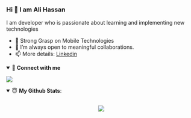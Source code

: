 ### Hi 👋 I am Ali Hassan 


I am developer who is passionate about learning and implementing new technologies

- 🔭 Strong Grasp on Mobile Technologies 
- 👯 I’m always open to meaningful collaborations.
- 📫 More details: [Linkedin](https://www.linkedin.com/in/hasandev/)

<details open>
<summary>🤝 <b>Connect with me</b></summary>

<p align = "center">

[<img src="https://img.shields.io/badge/linkedin-%230077B5.svg?&style=for-the-badge&logo=linkedin&logoColor=white" />](https://www.linkedin.com/in/hasandev/)


</p>

</details>

<details open>
 <summary> 😇 <b>My Github Stats</b>: </summary>

<br>

<p align = "center">
  <img src = "https://github-readme-stats.vercel.app/api?username=alijatoi&show_icons=true&title_color=fff&icon_color=79ff97&text_color=9f9f9f&bg_color=151515&line_height=40">
</p>

</details>
